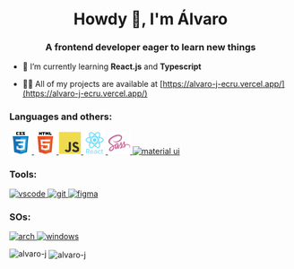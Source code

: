 <h1 align="center">Howdy 👋, I'm Álvaro</h1>
<h3 align="center">A frontend developer eager to learn new things</h3>

- 🌱 I’m currently learning **React.js** and **Typescript**

- 👨‍💻 All of my projects are available at [https://alvaro-j-ecru.vercel.app/](https://alvaro-j-ecru.vercel.app/)

<h3 align="left">Languages and others:</h3>
<a href="https://www.w3schools.com/css/" target="_blank" rel="noreferrer"> <img src="https://raw.githubusercontent.com/devicons/devicon/master/icons/css3/css3-original-wordmark.svg" alt="css3" width="40" height="40"/> </a><a href="https://www.w3.org/html/" target="_blank" rel="noreferrer"> <img src="https://raw.githubusercontent.com/devicons/devicon/master/icons/html5/html5-original-wordmark.svg" alt="html5" width="40" height="40"/> </a>
 <a href="https://developer.mozilla.org/en-US/docs/Web/JavaScript" target="_blank" rel="noreferrer"> <img src="https://raw.githubusercontent.com/devicons/devicon/master/icons/javascript/javascript-original.svg" alt="javascript" width="40" height="40"/> </a>
 <a href="https://reactjs.org/" target="_blank" rel="noreferrer"> <img src="https://raw.githubusercontent.com/devicons/devicon/master/icons/react/react-original-wordmark.svg" alt="react" width="40" height="40"/> </a> <a href="https://sass-lang.com" target="_blank" rel="noreferrer"> <img src="https://raw.githubusercontent.com/devicons/devicon/master/icons/sass/sass-original.svg" alt="sass" width="40" height="40"/> </a>
 <a href="https://mui.com/pt/" target="_blank" rel="noreferrer"><img src="https://v4.material-ui.com/static/logo.png" alt="material ui" width="40" height="40"/></a>
<h3 align="left">Tools:</h3>
  <a href="https://code.visualstudio.com/" target="_blank" rel="noreferrer"> <img src="https://upload.vectorlogo.zone/logos/visualstudio_code/images/a4381320-f83c-4a29-9db3-b241c1d096b1.svg" alt="vscode" width="40" height="40"/> </a>
  <a href="https://git-scm.com/" target="_blank" rel="noreferrer"> <img src="https://www.vectorlogo.zone/logos/git-scm/git-scm-icon.svg" alt="git" width="40" height="40"/> </a>
  <a href="https://www.figma.com/" target="_blank" rel="noreferrer"> <img src="https://www.vectorlogo.zone/logos/figma/figma-icon.svg" alt="figma" width="40" height="40"/> </a>

<h3 align="left">SOs:</h3>
 <a href="https://archlinux.org/" target="_blank" rel="noreferrer"> <img src="https://www.vectorlogo.zone/logos/archlinux/archlinux-icon.svg" alt="arch" width="40" height="40"/> </a>
 <a href="https://www.microsoft.com/pt-br/windows/" target="_blank" rel="noreferrer"> <img src="https://upload.wikimedia.org/wikipedia/commons/thumb/4/48/Windows_logo_-_2012_%28dark_blue%29.svg/800px-Windows_logo_-_2012_%28dark_blue%29.svg.png" alt="windows" width="40" height="40"/> </a>

<p><img align="left" src="https://github-readme-stats.vercel.app/api/top-langs?username=alvaro-j&show_icons=true&theme=tokyonight&locale=en&layout=compact" alt="alvaro-j" /></p>

<p>&nbsp;<img align="center" src="https://github-readme-stats.vercel.app/api?username=alvaro-j&show_icons=true&theme=tokyonight&locale=en" alt="alvaro-j" /></p>
